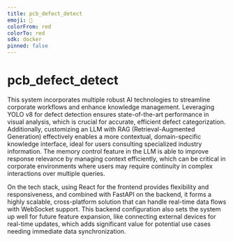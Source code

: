 ```yaml
---
title: pcb_defect_detect
emoji: 🦐
colorFrom: red
colorTo: red
sdk: docker
pinned: false
---
```

# pcb_defect_detect
This system incorporates multiple robust AI technologies to streamline corporate workflows and enhance knowledge management. Leveraging YOLO v8 for defect detection ensures state-of-the-art performance in visual analysis, which is crucial for accurate, efficient defect categorization. Additionally, customizing an LLM with RAG (Retrieval-Augmented Generation) effectively enables a more contextual, domain-specific knowledge interface, ideal for users consulting specialized industry information.
The memory control feature in the LLM is able to improve response relevance by managing context efficiently, which can be critical in corporate environments where users may require continuity in complex interactions over multiple queries.

On the tech stack, using React for the frontend provides flexibility and responsiveness, and combined with FastAPI on the backend, it forms a highly scalable, cross-platform solution that can handle real-time data flows with WebSocket support. This backend configuration also sets the system up well for future feature expansion, like connecting external devices for real-time updates, which adds significant value for potential use cases needing immediate data synchronization.
